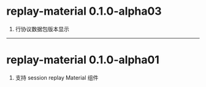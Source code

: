 # replay-material 0.1.0-alpha03
1. 行协议数据包版本显示

---
# replay-material 0.1.0-alpha01
1. 支持 session replay Material 组件
